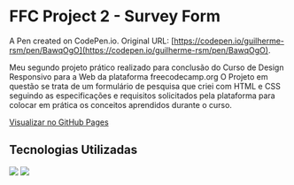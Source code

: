 # FFC Project 2 - Survey Form

A Pen created on CodePen.io. Original URL: [https://codepen.io/guilherme-rsm/pen/BawqOgO](https://codepen.io/guilherme-rsm/pen/BawqOgO).

Meu segundo projeto prático realizado para conclusão do Curso de Design Responsivo para a Web da plataforma freecodecamp.org
O Projeto em questão se trata de um formulário de pesquisa que criei com HTML e CSS seguindo as especificações e requisitos solicitados pela plataforma para colocar em prática os conceitos aprendidos durante o curso.


<a href="https://guilherme-rsm.github.io/FCC-Project-2-Survey-Form/">Visualizar no GitHub Pages</a>

<h2>Tecnologias Utilizadas</h2>
<div style= wrap:no-wrap;>
<img src="https://camo.githubusercontent.com/d63d473e728e20a286d22bb2226a7bf45a2b9ac6c72c59c0e61e9730bfe4168c/68747470733a2f2f696d672e736869656c64732e696f2f62616467652f48544d4c352d4533344632363f7374796c653d666f722d7468652d6261646765266c6f676f3d68746d6c35266c6f676f436f6c6f723d7768697465">
<img src="https://camo.githubusercontent.com/3a0f693cfa032ea4404e8e02d485599bd0d192282b921026e89d271aaa3d7565/68747470733a2f2f696d672e736869656c64732e696f2f62616467652f435353332d3135373242363f7374796c653d666f722d7468652d6261646765266c6f676f3d63737333266c6f676f436f6c6f723d7768697465">
</div>



